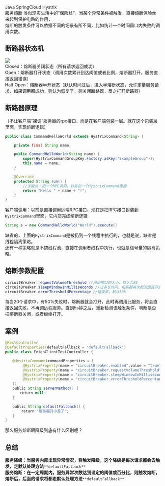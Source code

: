 Java SpringCloud Hystrix<br />服务熔断 类似现实生活中的“保险丝“，当某个异常条件被触发，直接熔断保险丝来起到保护电路的作用，<br />熔断的触发条件可以依据不同的场景有所不同，比如统计一个时间窗口内失败的调用次数。
<a name="E8J5M"></a>
## 断路器状态机
![](https://cdn.nlark.com/yuque/0/2021/webp/396745/1636504793517-bd5cc245-8170-437f-a760-80bff38966d3.webp#clientId=ue8878bfa-b1d3-4&from=paste&id=ub4b3eeb9&originHeight=519&originWidth=578&originalType=url&ratio=1&rotation=0&showTitle=false&status=done&style=shadow&taskId=uea26d91b-5ddb-4a9b-a433-6cfec7d3e54&title=)<br />Closed：熔断器关闭状态（所有请求返回成功）<br />Open：熔断器打开状态（调用次数累计到达阈值或者比例，熔断器打开，服务直接返回错误）<br />Half Open：熔断器半开状态（默认时间过后，进入半熔断状态，允许定量服务请求，如果调用都成功，则认为恢复了，则关闭断路器，反之打开断路器）
<a name="kMyGs"></a>
## 断路器原理
（不让客户端“裸调“服务器的rpc接口，而是在客户端包装一层。就在这个包装层里面，实现熔断逻辑）
```java
public class CommandHelloWorld extends HystrixCommand<String> {

    private final String name;

    public CommandHelloWorld(String name) {
        super(HystrixCommandGroupKey.Factory.asKey("ExampleGroup"));
        this.name = name;
    }

    @Override
    protected String run() {
        //关键点：把一个RPC调用，封装在一个HystrixCommand里面
        return "Hello " + name + "!";
    }
}
```
客户端调用：以前是直接调用远端RPC接口，现在是把RPC接口封装到`HystrixCommand`里面，它内部完成熔断逻辑
```java
String s = new CommandHelloWorld("World").execute()
```
缺省的，上面的`HystrixCommand`是被扔到一个线程中执行的，也就是说，缺省是线程隔离策略。<br />还有一种策略就是不搞线程池，直接在调用者线程中执行，也就是信号量的隔离策略。
<a name="eIvNK"></a>
## 熔断参数配置
```java
circuitBreaker.requestVolumeThreshold //滑动窗口的大小，默认为20
circuitBreaker.sleepWindowInMilliseconds //过多长时间，熔断器再次检测是否开启，默认为5000，即5s钟
circuitBreaker.errorThresholdPercentage //错误率，默认50%
```
每当20个请求中，有50%失败时，熔断器就会打开，此时再调用此服务，将会直接返回失败，不再调远程服务。直到5s钟之后，重新检测该触发条件，判断是否把熔断器关闭，或者继续打开。
<a name="DaSvj"></a>
## 案例
```java
@RestController
@DefaultProperties(defaultFallback = "defaultFallback")
public class FeignClientTestController {

　　@HystrixCommand(commandProperties = {
        @HystrixProperty(name = "circuitBreaker.enabled",value = "true"),
        @HystrixProperty(name = "circuitBreaker.requestVolumeThreshold",value = "10"),
        @HystrixProperty(name = "circuitBreaker.sleepWindowInMilliseconds",value = "10000"),
        @HystrixProperty(name = "circuitBreaker.errorThresholdPercentage",value = "60")
　　})
　　public String serverMethod() {
　　　　return null;
　　}

　　public String defaultFallback() {
    　　return "服务器开小差了";
　　}
}
```
那么服务熔断跟降级到底有什么区别呢？
<a name="yJiH7"></a>
## 总结
**服务降级：当服务内部出现异常情况，将触发降级，这个降级是每次请求都会去触发，走默认处理方法**`**defaultFallback**`<br />**服务熔断：在一定周期内，服务异常次数达到设定的阈值或百分比，则触发熔断，熔断后，后面的请求将都走默认处理方法**`**defaultFallback**`
